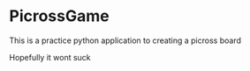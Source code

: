 # PicrossGame

This is a practice python application to creating a picross board

Hopefully it wont suck
